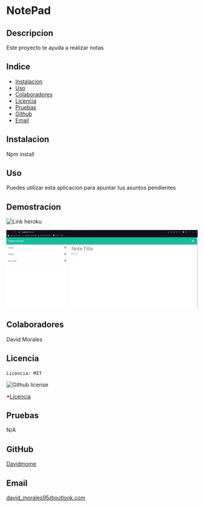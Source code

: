 # NotePad

## Descripcion

Este proyecto te ayuda a realizar notas

## Indice

- [Instalacion](#Instalacion)
- [Uso](#Uso)
- [Colaboradores](#Colaboradores)
- [Licencia](#license)
- [Pruebas](#Pruebas)
- [Github](#githubUser)
- [Email](#userEmail)

## Instalacion

Npm install

## Uso

Puedes utilizar esta aplicacion para apuntar tus asuntos pendientes

## Demostracion

![Link heroku](https://notepadweb.herokuapp.com/notes)

![imagen de la aplicacion](./Develop/img/pagina.PNG)

## Colaboradores

David Morales

## Licencia

    Licencia: MIT

![Github license](https://img.shields.io/badge/license-MIT-green.svg)

\*[Licencia](#license)

## Pruebas

N/A

## GitHub

[Davidmome](https://github.com/Davidmome/)

## Email

david_morales95@outlook.com
